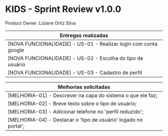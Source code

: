 # KIDS - Sprint Review v1.0.0

Product Owner: Liziane Ortiz Silva 

| Entregas realizadas                                 
| --------------------------------------------------------------- 
| [NOVA FUNCIONALIDADE] - US-01 - Realizar login com conta google 
| [NOVA FUNCIONALIDADE] - US-02 - Escolha do tipo de usuário      
| [NOVA FUNCIONALIDADE] - US-03 - Cadastro de perfil              

| Melhorias solicitadas
| --------------------------------------------------------------- 
|[MELHORIA-01] - Descrever na capa do sistema o que ele faz;
|[MELHORIA-02] - Breve texto sobre o tipo de usuário; 
|[MELHORIA-03] - Adicionar telefone no 'perfil reduzido'; 
|[MELHORIA-04] - Destacar o 'tipo de usuário' logado no portal';